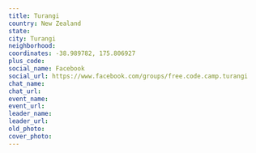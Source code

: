 ```yaml
---
title: Turangi
country: New Zealand
state: 
city: Turangi
neighborhood: 
coordinates: -38.989782, 175.806927
plus_code:
social_name: Facebook
social_url: https://www.facebook.com/groups/free.code.camp.turangi
chat_name:
chat_url:
event_name:
event_url:
leader_name:
leader_url:
old_photo: 
cover_photo:
---
```

